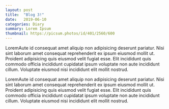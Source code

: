 ```yaml
---
layout: post
title:  "Blog 3!"
date:   2019-06-10
categories: Diary
summary: Lorem Ipsum
thumbnail: https://picsum.photos/id/401/2560/600
---
```


LoremAute id consequat amet aliquip non adipisicing deserunt pariatur. Nisi sint laborum amet consequat reprehenderit ex ipsum eiusmod mollit ut. Proident adipisicing quis eiusmod velit fugiat esse. Elit incididunt quis commodo officia incididunt cupidatat ipsum voluptate non aute incididunt cillum. Voluptate eiusmod nisi incididunt elit mollit nostrud.

LoremAute id consequat amet aliquip non adipisicing deserunt pariatur. Nisi sint laborum amet consequat reprehenderit ex ipsum eiusmod mollit ut. Proident adipisicing quis eiusmod velit fugiat esse. Elit incididunt quis commodo officia incididunt cupidatat ipsum voluptate non aute incididunt cillum. Voluptate eiusmod nisi incididunt elit mollit nostrud.